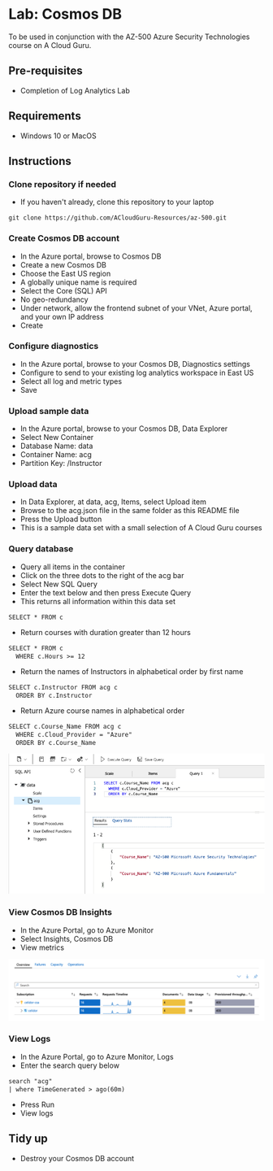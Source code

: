 # Lab: Cosmos DB

To be used in conjunction with the AZ-500 Azure Security Technologies course on A Cloud Guru.

## Pre-requisites
* Completion of Log Analytics Lab

## Requirements
* Windows 10 or MacOS

## Instructions

### Clone repository if needed
* If you haven't already, clone this repository to your laptop
```
git clone https://github.com/ACloudGuru-Resources/az-500.git
```

### Create Cosmos DB account
* In the Azure portal, browse to Cosmos DB
* Create a new Cosmos DB
* Choose the East US region
* A globally unique name is required
* Select the Core (SQL) API
* No geo-redundancy
* Under network, allow the frontend subnet of your VNet, Azure portal, and your own IP address
* Create 

### Configure diagnostics
* In the Azure portal, browse to your Cosmos DB, Diagnostics settings
* Configure to send to your existing log analytics workspace in East US
* Select all log and metric types
* Save

### Upload sample data
* In the Azure portal, browse to your Cosmos DB, Data Explorer
* Select New Container
* Database Name: data
* Container Name: acg
* Partition Key: /Instructor

### Upload data
* In Data Explorer, at data, acg, Items, select Upload item
* Browse to the acg.json file in the same folder as this README file
* Press the Upload button
* This is a sample data set with a small selection of A Cloud Guru courses

### Query database
* Query all items in the container
* Click on the three dots to the right of the acg bar
* Select New SQL Query
* Enter the text below and then press Execute Query
* This returns all information within this data set
```
SELECT * FROM c
```
* Return courses with duration greater than 12 hours
```
SELECT * FROM c
  WHERE c.Hours >= 12
```
* Return the names of Instructors in alphabetical order by first name
```
SELECT c.Instructor FROM acg c
  ORDER BY c.Instructor
```
* Return Azure course names in alphabetical order
```
SELECT c.Course_Name FROM acg c
  WHERE c.Cloud_Provider = "Azure"
  ORDER BY c.Course_Name
```

![Alt text](cosmos-db.png?raw=true "Azure Cosmos DB lab")

### View Cosmos DB Insights
* In the Azure Portal, go to Azure Monitor 
* Select Insights, Cosmos DB
* View metrics 

![Alt text](cosmos-db-insights.png?raw=true "Azure Cosmos DB Insights")

### View Logs
* In the Azure Portal, go to Azure Monitor, Logs 
* Enter the search query below
```
search "acg"
| where TimeGenerated > ago(60m)
```
* Press Run
* View logs

## Tidy up
* Destroy your Cosmos DB account
